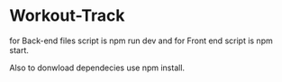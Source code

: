 # Workout-Track

for Back-end files script is npm run dev 
and for Front end script is npm start.

Also to donwload dependecies use npm install.
